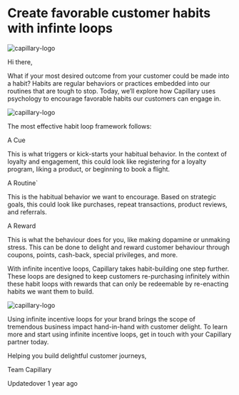 # Create favorable customer habits with infinte loops

![capillary-logo](https://s3.amazonaws.com/fileservice.in/intouch_creative_assets/6bd8a903-0f02-457c-a36a-054848c0.png)

Hi there,

What if your most desired outcome from your customer could be made into a habit? Habits are regular behaviors or practices embedded into our routines that are tough to stop. Today, we’ll explore how Capillary uses psychology to encourage favorable habits our customers can engage in.

![capillary-logo](https://s3.amazonaws.com/fileservice.in/intouch_creative_assets/8d793b89-6d40-41a3-a522-268a298b.png)

The most effective habit loop framework follows:

A Cue

This is what triggers or kick-starts your habitual behavior. In the context of loyalty and engagement, this could look like registering for a loyalty program, liking a product, or beginning to book a flight.

A Routine`

This is the habitual behavior we want to encourage. Based on strategic goals, this could look like purchases, repeat transactions, product reviews, and referrals.

A Reward

This is what the behaviour does for you, like making dopamine or unmaking stress. This can be done to delight and reward customer behaviour through coupons, points, cash-back, special privileges, and more.

With infinite incentive loops, Capillary takes habit-building one step further. These loops are designed to keep customers re-purchasing infinitely within these habit loops with rewards that can only be redeemable by re-enacting habits we want them to build.

![capillary-logo](https://s3.amazonaws.com/fileservice.in/intouch_creative_assets/613360d9-4eaf-4f05-bba9-7161dcfc.png)

Using infinite incentive loops for your brand brings the scope of tremendous business impact hand-in-hand with customer delight. To learn more and start using infinite incentive loops, get in touch with your Capillary partner today.

Helping you build delightful customer journeys,

Team Capillary

Updatedover 1 year ago